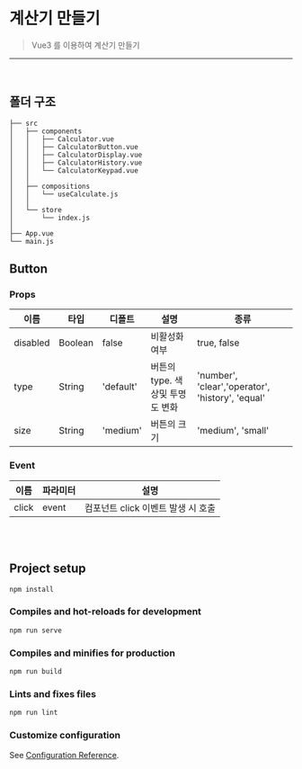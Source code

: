# 계산기 만들기

> Vue3 를 이용하여 계산기 만들기
---
<br>

## 폴더 구조
```
├── src
│   ├── components
│   │   ├── Calculator.vue
│   │   ├── CalculatorButton.vue
│   │   ├── CalculatorDisplay.vue
│   │   ├── CalculatorHistory.vue
│   │   └── CalculatorKeypad.vue
│   │
│   ├── compositions
│   │   └── useCalculate.js
│   │
│   └── store
│       └── index.js
│ 
├── App.vue
└── main.js
```




## Button
### Props

| 이름 | 타입 | 디폴트 | 설명 | 종류 |
| --- | ---- | ----- | ---- | --- |
| disabled | Boolean | false | 비활성화 여부 | true, false |
| type | String | 'default' | 버튼의 type. 색상및 투명도 변화 | 'number', 'clear','operator', 'history', 'equal' |
| size | String | 'medium' | 버튼의 크기 | 'medium', 'small' |

### Event

| 이름 | 파라미터 | 설명 |
| ---- | ------- | ---- |
| click | event | 컴포넌트 click 이벤트 발생 시 호출 |


<br>
<br>

## Project setup
```
npm install
```

### Compiles and hot-reloads for development
```
npm run serve
```

### Compiles and minifies for production
```
npm run build
```

### Lints and fixes files
```
npm run lint
```

### Customize configuration
See [Configuration Reference](https://cli.vuejs.org/config/).
